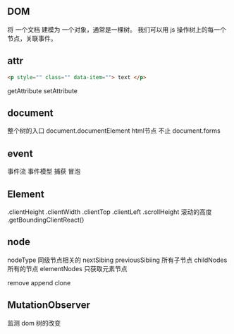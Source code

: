 ## DOM
  将 一个文档 建模为 一个对象，通常是一棵树。
  我们可以用 js 操作树上的每一个节点，关联事件。

## attr
  ```html
  <p style="" class="" data-item=""> text </p>
  ```
  getAttribute
  setAttribute

## document
  整个树的入口
  document.documentElement  html节点
  不止 document.forms

## event
  事件流
  事件模型
  捕获 冒泡

## Element
  .clientHeight
  .clientWidth
  .clientTop
  .clientLeft
  .scrollHeight  滚动的高度
  .getBoundingClientReact()

## node
  nodeType
  同级节点相关的
  nextSibing
  previousSibiing
  所有子节点
  childNodes   所有的节点
  elementNodes 只获取元素节点

  remove
  append
  clone

## MutationObserver
  监测 dom 树的改变